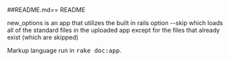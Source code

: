 ##README.md== README

new_options is an app that utilizes the built in rails option --skip which loads all
of the standard files in the uploaded app except for the files that already exist (which are skipped)

Markup language run in
<tt>rake doc:app</tt>.
